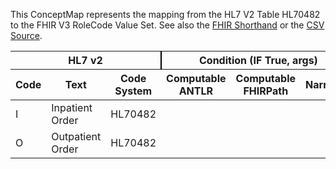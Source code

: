 
This ConceptMap represents the mapping from the HL7 V2 Table HL70482 to the FHIR V3 RoleCode Value Set. See also the <a href='https://github.com/HL7/v2-to-fhir/blob/master/input/fsh/Table HL70482 to V3 RoleCode.fsh'>FHIR Shorthand</a> or the <a href='https://github.com/HL7/v2-to-fhir/blob/master/mappings/codesystems/HL7 Concept Map_ OrderType - Sheet1.csv'>CSV Source</a>.
<table class='grid'><thead>
<tr><th colspan='3' style='border-right: 2px solid black;'>HL7 v2</th><th colspan='3' style='border-right: 2px solid black;'>Condition (IF True, args)</th><th colspan='4'>HL7 FHIR</th><th rowspan='2'>Comments</th></tr>
<tr><th>Code</th><th>Text</th><th>Code System</th><th>Computable ANTLR</th><th>Computable FHIRPath</th><th>Narrative</th><th>Code</th><th>Proposed Extension</th><th>Display</th><th>Code System</th></tr></thead>
<tbody>
<tr><td>I</td><td>Inpatient Order</td><td style='border-right: 2px'>HL70482</td><td style='border-right: 2px'></td><td style='border-right: 2px'></td><td style='border-right: 2px'></td><td>HOSP</td><td style='border-right: 2px'></td><td>Hospital</td><td><a href='https://hl7.org/fhir/R4/v3/RoleCode/cs.html'>http://terminology.hl7.org/CodeSystem/v3-RoleCode</a></td><td style='border-right: 2px'></td></tr>
<tr><td>O</td><td>Outpatient Order</td><td style='border-right: 2px'>HL70482</td><td style='border-right: 2px'></td><td style='border-right: 2px'></td><td style='border-right: 2px'></td><td>OF</td><td style='border-right: 2px'></td><td>Outpatient facility</td><td><a href='https://hl7.org/fhir/R4/v3/RoleCode/cs.html'>http://terminology.hl7.org/CodeSystem/v3-RoleCode</a></td><td style='border-right: 2px'></td></tr>
</tbody></table>
